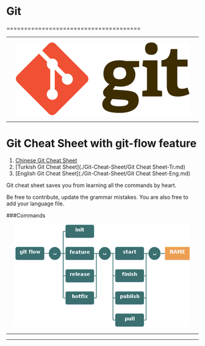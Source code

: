 # Git

======================================

--------------------
<p align="center">
	<img alt="Git" src="./Git-Cheat-Sheet/Img/git-logo.png" height="190" width="455">
</p>

--------------------

# Git Cheat Sheet with git-flow feature

1. [Chinese Git Cheat Sheet](./Git-Cheat-Sheet/README.md)
2. [Turkish Git Cheat Sheet](./Git-Cheat-Sheet/Git Cheat Sheet-Tr.md)
3. [English Git Cheat Sheet](./Git-Cheat-Sheet/Git Cheat Sheet-Eng.md)


Git cheat sheet saves you from learning all the commands by heart.

Be free to contribute, update the grammar mistakes. You are also free to add your language file.

###Commands

<p align="center">
    <img alt="Git" src="./Git-Cheat-Sheet/Img/git-flow-commands.png" height="270" width="460">
</p>
<hr>

--------------------
